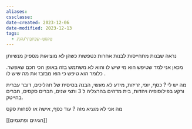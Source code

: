 ```yaml
---
aliases: 
cssclasse: 
date-created: 2023-12-06
date-modified: 2023-12-13
tags:
  - טקסט-שכתבתי/הגיג
---
```

נראה שבנות מתחייסות לבנות אחרות כטפשות כשהן לא מוציאות מספיק מנשיותן

מכאן אני למד שטיפש הוא מי שיש לו והוא לא משתמש בזה באופן הכי חכם שאפשר. כלומר הוא טיפש כי הוא מבזבז את מה שיש לו .

מה יש לי ?
כסף, יופי, זריזות, מידע לא מעשי, הבנה בסיסית של תהליכים, דובר עברית ורקע בפילוסופיה ויהדות, בית מדהים בהרצליה ל 3 וחצי שנים, חברים סקסים, חברים בהייטק.

מה אני לא מוציא מזה ?
עוד כסף, אישה או לפחות סקס

[[הגיגים ופתגמים]]

